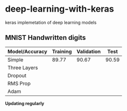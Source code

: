 # deep-learning-with-keras
keras implemetation of deep learning models

## MNIST Handwritten digits
Model/Accuracy| Training | Validation | Test
------------- | -------- | ---------  | ----------
Simple  |  89.77 | 90.67 | 90.59
Three Layers  |   |  |
Dropout |   | 
RMS Prop  |   | 
Adam  |   | 


**Updating regularly**

